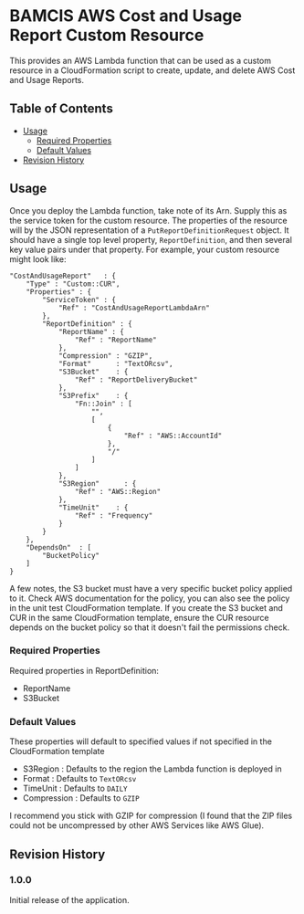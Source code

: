 # BAMCIS AWS Cost and Usage Report Custom Resource

This provides an AWS Lambda function that can be used as a custom resource in a 
CloudFormation script to create, update, and delete AWS Cost and Usage Reports.

## Table of Contents
- [Usage](#usage)
  * [Required Properties](#required-properties)
  * [Default Values](#default-values)
- [Revision History](#revision-history)

## Usage

Once you deploy the Lambda function, take note of its Arn. Supply this as the service token for the custom
resource. The properties of the resource will by the JSON representation of a `PutReportDefinitionRequest` object. It 
should have a single top level property, `ReportDefinition`, and then several key value pairs under that property. For example,
your custom resource might look like:

    "CostAndUsageReport"   : {
        "Type" : "Custom::CUR",
        "Properties" : {
            "ServiceToken" : {
                "Ref" : "CostAndUsageReportLambdaArn"
            },
            "ReportDefinition" : {
                "ReportName" : {
                    "Ref" : "ReportName"
                },
                "Compression" : "GZIP",
                "Format"      : "TextORcsv",
                "S3Bucket"    : {
                    "Ref" : "ReportDeliveryBucket"
                },
                "S3Prefix"    : {
                    "Fn::Join" : [
                        "",
                        [
                            {
                                "Ref" : "AWS::AccountId"
                            },
                            "/"
                        ]
                    ]
                },
                "S3Region"      : {
                    "Ref" : "AWS::Region"
                },
                "TimeUnit"    : {
                    "Ref" : "Frequency"
                }
            }
        },
        "DependsOn"  : [
            "BucketPolicy"
        ]
    }

A few notes, the S3 bucket must have a very specific bucket policy applied to it. Check AWS documentation for the policy, you can also
see the policy in the unit test CloudFormation template. If you create the S3 bucket and CUR in the same CloudFormation template, ensure
the CUR resource depends on the bucket policy so that it doesn't fail the permissions check.

### Required Properties

Required properties in ReportDefinition:
- ReportName
- S3Bucket

### Default Values

These properties will default to specified values if not specified in the CloudFormation template
- S3Region : Defaults to the region the Lambda function is deployed in
- Format : Defaults to `TextORcsv`
- TimeUnit : Defaults to `DAILY`
- Compression : Defaults to `GZIP`

I recommend you stick with GZIP for compression (I found that the ZIP files could not be uncompressed by other AWS Services like AWS Glue).

## Revision History

### 1.0.0
Initial release of the application.